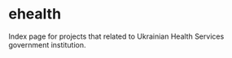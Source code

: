 # ehealth
Index page for projects that related to Ukrainian Health Services government institution.
